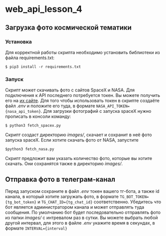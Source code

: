 # web_api_lesson_4
## Загрузка фото космической тематики
### Установка
Для корректной работы скрипта необходимо установить библиотеки из файла requirements.txt:
```
$ pip3 install -r requirements.txt
```
### Запуск
Скрипт может скачивать фото с сайтов SpaceX и NASA. Для подключения к API последнего потребуется токен. Вы можете получить его на [их сайте](https://api.nasa.gov/).
Для того чтобы использовать токен в скрипте создаёте файл *.env* и положите его туда, в формате `NASA_API_TOKEN={nasa_api_token}`.
Для загрузки фотографий с запуска spaceX нужно прописать в консоли команду:
```
$ python3 fetch_spacex.py 
```
Скрипт создаст директорию *images/*, скачает и сохранит в неё фото запуска spaceX. Если хотите скачать фото от NASA, запустите 
```
$python3 fetch_nasa.py
```
Скрипт предложит вам указать количество фото, которые вы хотите скачать. Они сохранятся также в директорию *images/*.

## Отправка фото в телеграм-канал
Перед запуском сохраните в файл *.env* токен вашего тг-бота, а также id канала, в который хотите загружать фото, 
в формате `TG_BOT_TOKEN={tg_bot_token}` и `TG_CHAT_ID={tg_chat_id}` соответственно. Убедитесь что бот является администратором канала и может отправлять туда сообщения. По умолчанию бот будет последовательно отправлять фото из папки *images/* с интревалом раз в сутки. Вы можете выбрать любой другой интервал, для этого в файле *.env* укажите время в секундах, в формате `INTERVAL={interval}`
